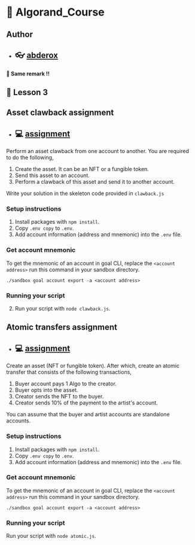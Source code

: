 # :pushpin: Algorand_Course

## Author

- ## :eyeglasses: [abderox](https://github.com/abderox/)

#### :shit: Same remark  !! 
## :bookmark_tabs: __Lesson 3__

## Asset clawback assignment
- ## :computer: [assignment](https://github.com/Algo-Foundry/asset-clawback)

Perform an asset clawback from one account to another. You are required to do the following,

1. Create the asset. It can be an NFT or a fungible token.
2. Send this asset to an account.
3. Perform a clawback of this asset and send it to another account.

Write your solution in the skeleton code provided in `clawback.js`

### Setup instructions
1. Install packages with `npm install`.
2. Copy `.env copy` to `.env`.
3. Add account information (address and mnemonic) into the `.env` file.


### Get account mnemonic
To get the mnemonic of an account in goal CLI, replace the `<account address>` run this command in your sandbox directory.
```
./sandbox goal account export -a <account address>
```

### Running your script
2. Run your script with `node clawback.js`.


## Atomic transfers assignment
- ## :computer: [assignment](https://github.com/Algo-Foundry/atomic-transfers)

Create an asset (NFT or fungible token). After which, create an atomic transfer that consists of the following transactions,

1. Buyer account pays 1 Algo to the creator.
2. Buyer opts into the asset. 
3. Creator sends the NFT to the buyer.
4. Creator sends 10% of the payment to the artist's account.
 
You can assume that the buyer and artist accounts are standalone accounts.

### Setup instructions
1. Install packages with `npm install`.
2. Copy `.env copy` to `.env`.
3. Add account information (address and mnemonic) into the `.env` file.

### Get account mnemonic
To get the mnemonic of an account in goal CLI, replace the `<account address>` run this command in your sandbox directory.
```
./sandbox goal account export -a <account address>
```

### Running your script
Run your script with `node atomic.js`.


